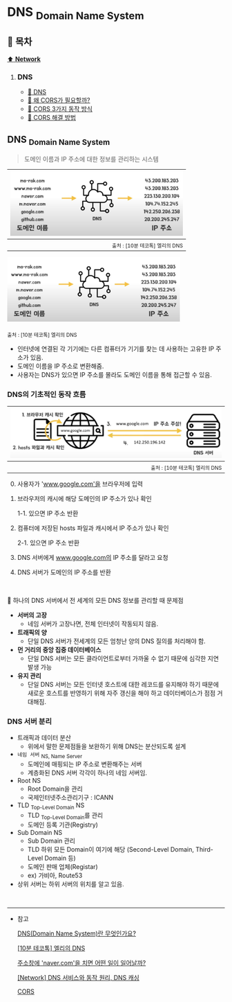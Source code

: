# DNS <sub>Domain Name System</sub>

## :bookmark_tabs: 목차

[:arrow_up: **Network**](../README.md)

1. ### DNS
   - [:page_facing_up: DNS](#dns-domain-name-system-1)
   - [:page_facing_up: 왜 CORS가 필요할까?](#왜-cors가-필요할까)
   - [:page_facing_up: CORS 3가지 동작 방식](#cors-3가지-작동-방식)
   - [:page_facing_up: CORS 해결 방법](#cors-해결-방법)


## DNS <sub>Domain Name System</sub>

> 도메인 이름과 IP 주소에 대한 정보를 관리하는 시스템

|<img src="../img/dns_basic.png" width="400">|
|---:|
|<sub>출처 : [10분 테코톡] 엘리의 DNS</sub> |

<img src="../img/dns_basic.png" width="400">

<sub>출처 : [10분 테코톡] 엘리의 DNS</sub>

- 인터넷에 연결된 각 기기에는 다른 컴퓨터가 기기를 찾는 데 사용하는 고유한 IP 주소가 있음.
- 도메인 이름을 IP 주소로 변환해줌.
- 사용자는 DNS가 있으면 IP 주소를 몰라도 도메인 이름을 통해 접근할 수 있음.


### DNS의 기초적인 동작 흐름

|<img src="../img/dns_basic_flow.png">|
|---:|
|<sub>출처 : [10분 테코톡] 엘리의 DNS</sub> |

0. 사용자가 'www.google.com'을 브라우저에 입력
1. 브라우저의 캐시에 해당 도메인의 IP 주소가 있나 확인
    
    1-1. 있으면 IP 주소 반환
2. 컴퓨터에 저장된 hosts 파일과 캐시에서 IP 주소가 있나 확인

    2-1. 있으면 IP 주소 반환
3. DNS 서버에게 www.google.com의 IP 주소를 달라고 요청
4. DNS 서버가 도메인의 IP 주소를 반환

</br>

📢 하나의 DNS 서버에서 전 세계의 모든 DNS 정보를 관리할 때 문제점

- **서버의 고장** 
    - 네임 서버가 고장나면, 전체 인터넷이 작동되지 않음.
- **트래픽의 양**
    - 단일 DNS 서버가 전세계의 모든 엄청난 양의 DNS 질의를 처리해야 함.
- **먼 거리의 중앙 집중 데이터베이스**
    - 단일 DNS 서버는 모든 클라이언트로부터 가까울 수 없기 때문에 심각한 지연 발생 가능
- **유지 관리**
    - 단일 DNS 서버는 모든 인터넷 호스트에 대한 레코드를 유지해야 하기 때문에 새로운 호스트를 반영하기 위해 자주 갱신을 해야 하고 데이터베이스가 점점 거대해짐.



### DNS 서버 분리

- 트래픽과 데이터 분산
    - 위에서 말한 문제점들을 보완하기 위해 DNS는 분산되도록 설계
- `네임 서버` <sub>NS, Name Server</sub>
    - 도메인에 매핑되는 IP 주소로 변환해주는 서버
    - 계층화된 DNS 서버 각각이 하나의 네임 서버임.
- Root NS
    - Root Domain을 관리
    - 국제인터넷주소관리기구 : ICANN
- TLD <sub>Top-Level Domain</sub> NS
    - TLD <sub>Top-Level Domain</sub>를 관리
    - 도메인 등록 기관(Registry)
- Sub Domain NS
    - Sub Domain 관리
    - TLD 하위 모든 Domain이 여기에 해당 (Second-Level Domain, Third-Level Domain 등)
    - 도메인 판매 업체(Registar)
    - ex) 가비아, Route53
- 상위 서버는 하위 서버의 위치를 알고 있음.


</br>

---

- 참고

    [DNS(Domain Name System)란 무엇인가요?](https://www.ibm.com/kr-ko/topics/dns)

    [[10분 테코톡] 엘리의 DNS](https://www.youtube.com/watch?v=sDXcLyrn6gU)

    [주소창에 'naver.com'을 치면 어떤 일이 일어날까?](https://velog.io/@gusdh2/%EC%A3%BC%EC%86%8C%EC%B0%BD%EC%97%90-naver.com%EC%9D%84-%EC%B9%98%EB%A9%B4-%EC%96%B4%EB%96%A4-%EC%9D%BC%EC%9D%B4-%EC%9D%BC%EC%96%B4%EB%82%A0%EA%B9%8C)
    
    [[Network] DNS 서비스와 동작 원리, DNS 캐싱](https://howudong.tistory.com/363)

    [CORS](https://dev-hyun.tistory.com/188)